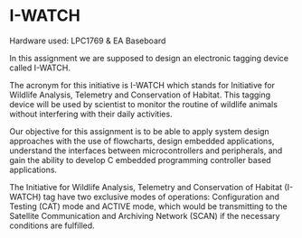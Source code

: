 # I-WATCH

Hardware used: LPC1769 & EA Baseboard

In this assignment we are supposed to design an electronic tagging device called I-WATCH.

The acronym for this initiative is I-WATCH which stands for Initiative for Wildlife Analysis, Telemetry and Conservation of Habitat. This tagging device will be used by scientist to monitor the routine of wildlife animals without interfering with their daily activities.

Our objective for this assignment is to be able to apply system design approaches with the use of flowcharts, design embedded applications, understand the interfaces between microcontrollers and peripherals, and gain the ability to develop C embedded programming controller based applications.

The Initiative for Wildlife Analysis, Telemetry and Conservation of Habitat (I-WATCH) tag have two exclusive modes of operations: Configuration and Testing (CAT) mode and ACTIVE mode, which would be transmitting to the Satellite Communication and Archiving Network (SCAN) if the necessary conditions are fulfilled.

